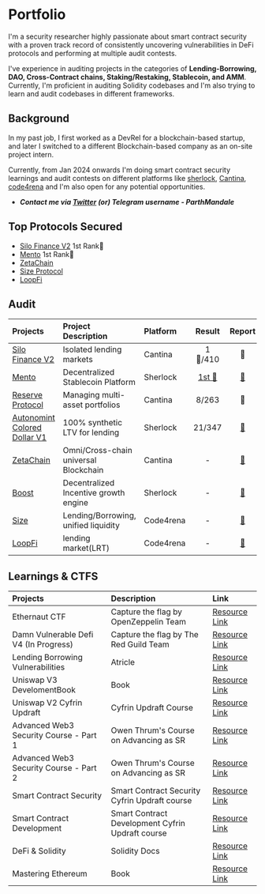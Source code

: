 
# Portfolio

I'm a security researcher highly passionate about smart contract security with a proven track record of consistently uncovering vulnerabilities in DeFi protocols and performing at multiple audit contests. 

I've experience in auditing projects in the categories of **Lending-Borrowing, DAO, Cross-Contract chains, Staking/Restaking, Stablecoin, and AMM**. Currently, I'm proficient in auditing Solidity codebases and I'm also trying to learn and audit codebases in different frameworks. 

## Background

In my past job, I first worked as a DevRel for a blockchain-based startup, and later I switched to a different Blockchain-based company as an on-site project intern.

Currently, from Jan 2024 onwards I'm doing smart contract security learnings and audit contests on different platforms like [sherlock](https://www.sherlock.xyz/), [Cantina](https://cantina.xyz/), [code4rena](https://code4rena.com/) and I'm also open for any potential opportunities.  

- ***Contact me via [Twitter](https://twitter.com/ParthMandale) (or) Telegram username - ParthMandale***

## Top Protocols Secured
- [Silo Finance V2](https://www.silo.finance/) 1st Rank🥇
- [Mento](https://www.zetachain.com/) 1st Rank🥇
- [ZetaChain](https://www.zetachain.com/)
- [Size Protocol](https://www.size.credit/)
- [LoopFi](https://www.loopfi.xyz/)

## Audit

| Projects                                                           | Project Description      | Platform   | Result |                         Report                         |  
| :---------------------------------------------------------------- | :------------------------ | :--------- | :--: | :----------------------------------------------------: |
| [Silo Finance V2](https://cantina.xyz/competitions/18f1e37b-9ac2-4ba9-b32e-50344500c1a7)            | Isolated lending markets | Cantina  | 1🥇/410 | 📄 |
| [Mento](https://audits.sherlock.xyz/contests/187)                 | Decentralized Stablecoin Platform | Sherlock | [1st 🥇](https://audits.sherlock.xyz/contests/187?filter=results)  | [📄](https://audits.sherlock.xyz/contests/187/report)  |
| [Reserve Protocol](https://cantina.xyz/competitions/9dfca0bc-a7bf-482e-a3df-4eb861f55c4f)            | Managing multi-asset portfolios | Cantina  | 8/263 | 📄 |
| [Autonomint Colored Dollar V1](https://audits.sherlock.xyz/contests/569) |  100% synthetic LTV for lending | Sherlock | 21/347 | [📄](https://audits.sherlock.xyz/contests/569/report) |
| [ZetaChain](https://cantina.xyz/competitions/80a33cf0-ad69-4163-a269-d27756aacb5e) | Omni/Cross-chain universal Blockchain  | Cantina | - | [📄](https://cantina.xyz/competitions/80a33cf0-ad69-4163-a269-d27756aacb5e)  |
| [Boost](https://audits.sherlock.xyz/contests/426)             | Decentralized Incentive growth engine | Sherlock  | - | [📄](https://audits.sherlock.xyz/contests/426/report)  |
| [Size](https://code4rena.com/audits/2024-06-size)             | Lending/Borrowing, unified liquidity | Code4rena | - | [📄](https://code4rena.com/reports/2024-06-size)  |
| [LoopFi](https://code4rena.com/audits/2024-06-size)           |  lending market(LRT)   | Code4rena  | - | [📄](https://code4rena.com/reports/2024-05-loop)  |



## Learnings & CTFS

| Projects                                                           |  Description      | Link |  
| :---------------------------------------------------------------- | :------------------------ | :--------- |
Ethernaut CTF | Capture the flag by OpenZeppelin Team | [Resource Link](https://ethernaut.openzeppelin.com/) |  
Damn Vulnerable Defi V4 (In Progress) | Capture the flag by The Red Guild Team |  [Resource Link](https://www.damnvulnerabledefi.xyz/)|
Lending Borrowing Vulnerabilities | Atricle |  [Resource Link](https://dacian.me/lending-borrowing-defi-attacks) |
Uniswap V3 DevelomentBook	| Book | [Resource Link](https://uniswapv3book.com/) 
Uniswap V2 Cyfrin Updraft	| Cyfrin Updraft Course |  [Resource Link](https://updraft.cyfrin.io/courses/uniswap-v2) 
Advanced Web3 Security Course - Part 1 | Owen Thrum's Course on Advancing as SR | [Resource Link](https://www.youtube.com/watch?v=DRZogmD647U) |
Advanced Web3 Security Course - Part 2 |  Owen Thrum's Course on Advancing as SR | [Resource Link](https://www.youtube.com/watch?v=zLnxRvf6IMA) |
Smart Contract Security	| Smart Contract Security Cyfrin Updraft course | [Resource Link](https://updraft.cyfrin.io/courses/security) |
Smart Contract Development | Smart Contract Development Cyfrin Updraft course | [Resource Link](https://updraft.cyfrin.io/courses/advanced-foundry)
DeFi & Solidity | Solidity Docs | [Resource Link](https://docs.soliditylang.org/en/v0.8.23/index.html#solidity) |
Mastering Ethereum | Book | [Resource Link](https://github.com/ethereumbook/ethereumbook)|
